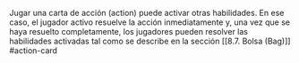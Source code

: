 Jugar una carta de acción (action) puede activar otras habilidades. En ese caso, el jugador activo resuelve la acción inmediatamente y, una vez que se haya resuelto completamente, los jugadores pueden resolver las habilidades activadas tal como se describe en la sección [[8.7. Bolsa (Bag)]]
#action-card
